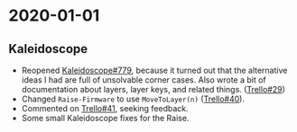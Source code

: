 <!-- -*- mode: markdown; fill-column: 8192 -*- -->

# 2020-01-01

## Kaleidoscope

* Reopened [Kaleidoscope#779][kaleidoscope/779], because it turned out that the alternative ideas I had are full of unsolvable corner cases. Also wrote a bit of documentation about layers, layer keys, and related things. ([Trello#29][trello/29])
* Changed `Raise-Firmware` to use `MoveToLayer(n)` ([Trello#40][trello/40]).
* Commented on [Trello#41][trello/41], seeking feedback.
* Some small Kaleidoscope fixes for the Raise.

 [kaleidoscope/779]: https://github.com/keyboardio/Kaleidoscope/pull/779
 [trello/40]: https://trello.com/c/zNfuaC8Z/40
 [trello/41]: https://trello.com/c/pvf5rdjy/41
 [trello/29]: https://trello.com/c/9HbWyuz2/29

<!--
; Local variables:
; eval: (variable-pitch-mode nil)
; End:
-->
